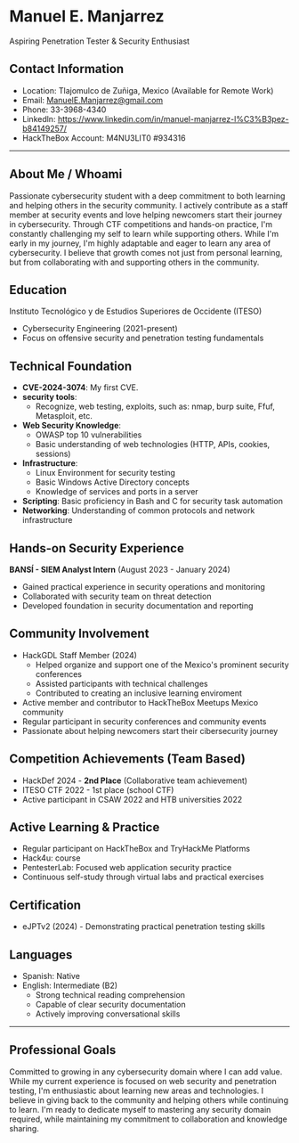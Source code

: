 # Manuel E. Manjarrez
Aspiring Penetration Tester & Security Enthusiast

## Contact Information
- Location: Tlajomulco de Zuñiga, Mexico (Available for Remote Work)
- Email: ManuelE.Manjarrez@gmail.com
- Phone: 33-3968-4340
- Linkedln: https://www.linkedin.com/in/manuel-manjarrez-l%C3%B3pez-b84149257/
- HackTheBox Account: M4NU3LIT0 #934316
***
## About Me / Whoami
Passionate cybersecurity student with a deep commitment to both learning and helping others in 
the security community. I actively contribute as a staff member at security events and love helping 
newcomers start their journey in cybersecurity. Through CTF competitions and hands-on practice, 
I'm constantly challenging my self to learn while supporting others. While I'm early in my journey,
I'm highly adaptable and eager to learn any area of cybersecurity. I believe that growth comes not 
just from personal learning, but from collaborating with and supporting others in the community.

## Education
Instituto Tecnológico y de Estudios Superiores de Occidente (ITESO)
- Cybersecurity Engineering (2021-present)
- Focus on offensive security and penetration testing fundamentals

## Technical Foundation
- **CVE-2024-3074**: My first CVE.
- **security tools**:
  - Recognize, web testing, exploits, such as: nmap, burp suite, Ffuf, Metasploit, etc.
- **Web Security Knowledge**:
  - OWASP top 10 vulnerabilities
  - Basic understanding of web technologies (HTTP, APIs, cookies, sessions)
- **Infrastructure**:
  - Linux Environment for security testing
  - Basic Windows Active Directory concepts
  - Knowledge of services and ports in a server
- **Scripting**: Basic proficiency in Bash and C for security task automation
- **Networking**: Understanding of common protocols and network infrastructure


## Hands-on Security Experience
**BANSÍ - SIEM Analyst Intern** (August 2023 - January 2024)
- Gained practical experience in security operations and monitoring
- Collaborated with security team on threat detection
- Developed foundation in security documentation and reporting

## Community Involvement 
- HackGDL Staff Member (2024)
  -   Helped organize and support one of the Mexico's prominent security conferences
  -   Assisted participants with technical challenges
  -   Contributed to creating an inclusive learning enviroment
- Active member and contributor to HackTheBox Meetups Mexico community
- Regular participant in security conferences and community events
- Passionate about helping newcomers start their cibersecurity journey

## Competition Achievements (Team Based)
- HackDef 2024 - **2nd Place** (Collaborative team achievement)
- ITESO CTF 2022 - 1st place (school CTF)
- Active participant in CSAW 2022 and HTB universities 2022

## Active Learning & Practice
- Regular participant on HackTheBox and TryHackMe Platforms
- Hack4u: course
- PentesterLab: Focused web application security practice
- Continuous self-study through virtual labs and practical exercises

## Certification 
- eJPTv2 (2024) - Demonstrating practical penetration testing skills

## Languages 
- Spanish: Native
- English: Intermediate (B2)
  - Strong technical reading comprehension
  - Capable of clear security documentation
  - Actively improving conversational skills
***
## Professional Goals
Committed to growing  in any cybersecurity domain where I can add value. While my current
experience is focused on web security and penetration testing, I'm enthusiastic about learning new
areas and technologies. I believe in giving back to the community and helping others while
continuing to learn. I'm ready to dedicate myself to mastering any security domain required, while
maintaining my commitment to collaboration and knowledge sharing.

